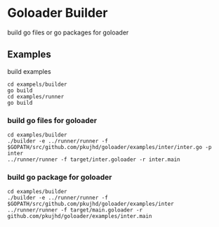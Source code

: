 
# Goloader Builder

build go files or go packages for goloader

## Examples
build examples
```
cd exampels/builder
go build
cd examples/runner
go build
```

### build go files for goloader
```
cd examples/builder
./builder -e ../runner/runner -f $GOPATH/src/github.com/pkujhd/goloader/examples/inter/inter.go -p inter
../runner/runner -f target/inter.goloader -r inter.main
```

### build go package for goloader
```
cd examples/builder
./builder -e ../runner/runner -f $GOPATH/src/github.com/pkujhd/goloader/examples/inter 
../runner/runner -f target/main.goloader -r github.com/pkujhd/goloader/examples/inter.main
```
